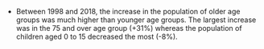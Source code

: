 * Between 1998 and 2018, the increase in the population of older age groups was much higher than younger age groups. The largest increase was in the 75 and over age group (+31%) whereas the population of children aged 0 to 15 decreased the most (-8%).
